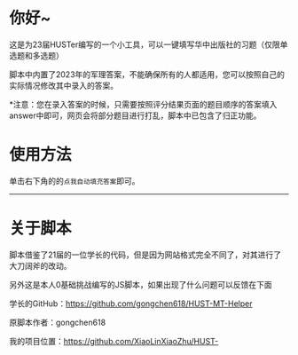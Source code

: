 # 你好~
这是为23届HUSTer编写的一个小工具，可以一键填写华中出版社的习题（仅限单选题和多选题）

脚本中内置了2023年的军理答案，不能确保所有的人都适用，您可以按照自己的实际情况修改其中录入的答案。

*注意：您在录入答案的时候，只需要按照评分结果页面的题目顺序的答案填入answer中即可，网页会将部分题目进行打乱，脚本中已包含了归正功能。

# 使用方法

单击右下角的的`点我自动填充答案`即可。

---

# 关于脚本

脚本借鉴了21届的一位学长的代码，但是因为网站格式完全不同了，对其进行了大刀阔斧的改动。

另外这是本人0基础挑战编写的JS脚本，如果出现了什么问题可以反馈在下面

学长的GitHub：<https://github.com/gongchen618/HUST-MT-Helper>

原脚本作者：gongchen618

我的项目位置：<https://github.com/XiaoLinXiaoZhu/HUST->


